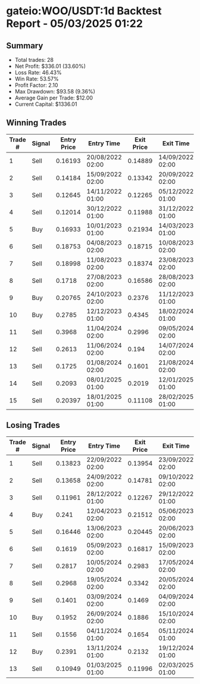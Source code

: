 # gateio:WOO/USDT:1d Backtest Report - 05/03/2025 01:22
## Summary

- Total trades: 28
- Net Profit: $336.01 (33.60%)
- Loss Rate: 46.43%
- Win Rate: 53.57%
- Profit Factor: 2.10
- Max Drawdown: $93.58 (9.36%)
- Average Gain per Trade: $12.00
- Current Capital: $1336.01

## Winning Trades

| Trade # | Signal | Entry Price | Entry Time | Exit Price | Exit Time | Gain |
|---------|--------|-------------|------------|------------|-----------|------|
| 1 | Sell | 0.16193 | 20/08/2022 02:00 | 0.14889 | 14/09/2022 02:00 | $20.13 |
| 2 | Sell | 0.14184 | 15/09/2022 02:00 | 0.13342 | 20/09/2022 02:00 | $15.14 |
| 3 | Sell | 0.12645 | 14/11/2022 01:00 | 0.12265 | 05/12/2022 01:00 | $7.60 |
| 4 | Sell | 0.12014 | 30/12/2022 01:00 | 0.11988 | 31/12/2022 01:00 | $0.55 |
| 5 | Buy | 0.16933 | 10/01/2023 01:00 | 0.21934 | 14/03/2023 01:00 | $74.81 |
| 6 | Sell | 0.18753 | 04/08/2023 02:00 | 0.18715 | 10/08/2023 02:00 | $0.50 |
| 7 | Sell | 0.18998 | 11/08/2023 02:00 | 0.18374 | 23/08/2023 02:00 | $8.17 |
| 8 | Sell | 0.1718 | 27/08/2023 02:00 | 0.16586 | 28/08/2023 02:00 | $8.67 |
| 9 | Buy | 0.20765 | 24/10/2023 02:00 | 0.2376 | 11/12/2023 01:00 | $36.13 |
| 10 | Buy | 0.2785 | 12/12/2023 01:00 | 0.4345 | 18/02/2024 01:00 | $145.38 |
| 11 | Sell | 0.3968 | 11/04/2024 02:00 | 0.2996 | 09/05/2024 02:00 | $72.48 |
| 12 | Sell | 0.2613 | 11/06/2024 02:00 | 0.194 | 14/07/2024 02:00 | $77.17 |
| 13 | Sell | 0.1725 | 01/08/2024 02:00 | 0.1601 | 21/08/2024 02:00 | $22.93 |
| 14 | Sell | 0.2093 | 08/01/2025 01:00 | 0.2019 | 12/01/2025 01:00 | $10.77 |
| 15 | Sell | 0.20397 | 18/01/2025 01:00 | 0.11108 | 28/02/2025 01:00 | $139.91 |


## Losing Trades

| Trade # | Signal | Entry Price | Entry Time | Exit Price | Exit Time | Loss |
|---------|--------|-------------|------------|------------|-----------|------|
| 1 | Sell | 0.13823 | 22/09/2022 02:00 | 0.13954 | 23/09/2022 02:00 | $2.45 |
| 2 | Sell | 0.13658 | 24/09/2022 02:00 | 0.14781 | 09/10/2022 02:00 | $21.23 |
| 3 | Sell | 0.11961 | 28/12/2022 01:00 | 0.12267 | 29/12/2022 01:00 | $6.52 |
| 4 | Buy | 0.241 | 12/04/2023 02:00 | 0.21512 | 05/06/2023 02:00 | $29.21 |
| 5 | Sell | 0.16446 | 13/06/2023 02:00 | 0.20445 | 20/06/2023 02:00 | $64.37 |
| 6 | Sell | 0.1619 | 05/09/2023 02:00 | 0.16817 | 15/09/2023 02:00 | $9.80 |
| 7 | Sell | 0.2817 | 10/05/2024 02:00 | 0.2983 | 17/05/2024 02:00 | $18.50 |
| 8 | Sell | 0.2968 | 19/05/2024 02:00 | 0.3342 | 20/05/2024 02:00 | $38.98 |
| 9 | Sell | 0.1401 | 03/09/2024 02:00 | 0.1469 | 04/09/2024 02:00 | $15.76 |
| 10 | Buy | 0.1952 | 26/09/2024 02:00 | 0.1886 | 15/10/2024 02:00 | $10.84 |
| 11 | Sell | 0.1556 | 04/11/2024 01:00 | 0.1654 | 05/11/2024 01:00 | $20.03 |
| 12 | Buy | 0.2391 | 13/11/2024 01:00 | 0.2132 | 19/12/2024 01:00 | $33.90 |
| 13 | Sell | 0.10949 | 01/03/2025 01:00 | 0.11996 | 02/03/2025 01:00 | $32.72 |
